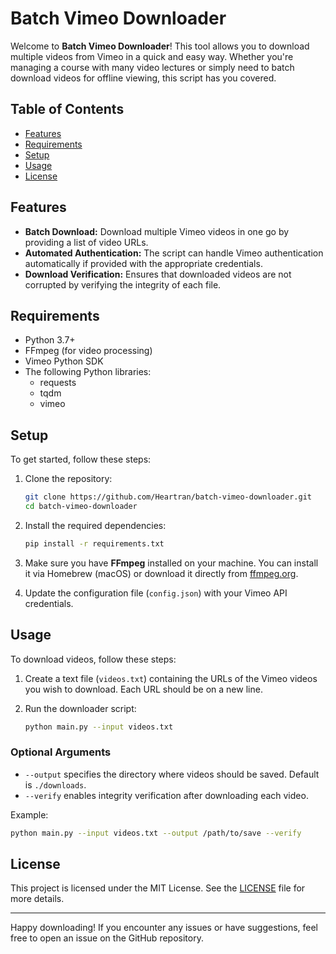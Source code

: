 # Batch Vimeo Downloader

Welcome to **Batch Vimeo Downloader**! This tool allows you to download multiple videos from Vimeo in a quick and easy way. Whether you're managing a course with many video lectures or simply need to batch download videos for offline viewing, this script has you covered.

## Table of Contents
- [Features](#features)
- [Requirements](#requirements)
- [Setup](#setup)
- [Usage](#usage)
- [License](#license)

## Features
- **Batch Download:** Download multiple Vimeo videos in one go by providing a list of video URLs.
- **Automated Authentication:** The script can handle Vimeo authentication automatically if provided with the appropriate credentials.
- **Download Verification:** Ensures that downloaded videos are not corrupted by verifying the integrity of each file.

## Requirements
- Python 3.7+
- FFmpeg (for video processing)
- Vimeo Python SDK
- The following Python libraries:
  - requests
  - tqdm
  - vimeo

## Setup
To get started, follow these steps:

1. Clone the repository:
   ```bash
   git clone https://github.com/Heartran/batch-vimeo-downloader.git
   cd batch-vimeo-downloader
   ```

2. Install the required dependencies:
   ```bash
   pip install -r requirements.txt
   ```

3. Make sure you have **FFmpeg** installed on your machine. You can install it via Homebrew (macOS) or download it directly from [ffmpeg.org](https://ffmpeg.org/).

4. Update the configuration file (`config.json`) with your Vimeo API credentials.

## Usage
To download videos, follow these steps:

1. Create a text file (`videos.txt`) containing the URLs of the Vimeo videos you wish to download. Each URL should be on a new line.

2. Run the downloader script:
   ```bash
   python main.py --input videos.txt
   ```

### Optional Arguments
- `--output` specifies the directory where videos should be saved. Default is `./downloads`.
- `--verify` enables integrity verification after downloading each video.

Example:
```bash
python main.py --input videos.txt --output /path/to/save --verify
```

## License
This project is licensed under the MIT License. See the [LICENSE](LICENSE) file for more details.

---

Happy downloading! If you encounter any issues or have suggestions, feel free to open an issue on the GitHub repository.

